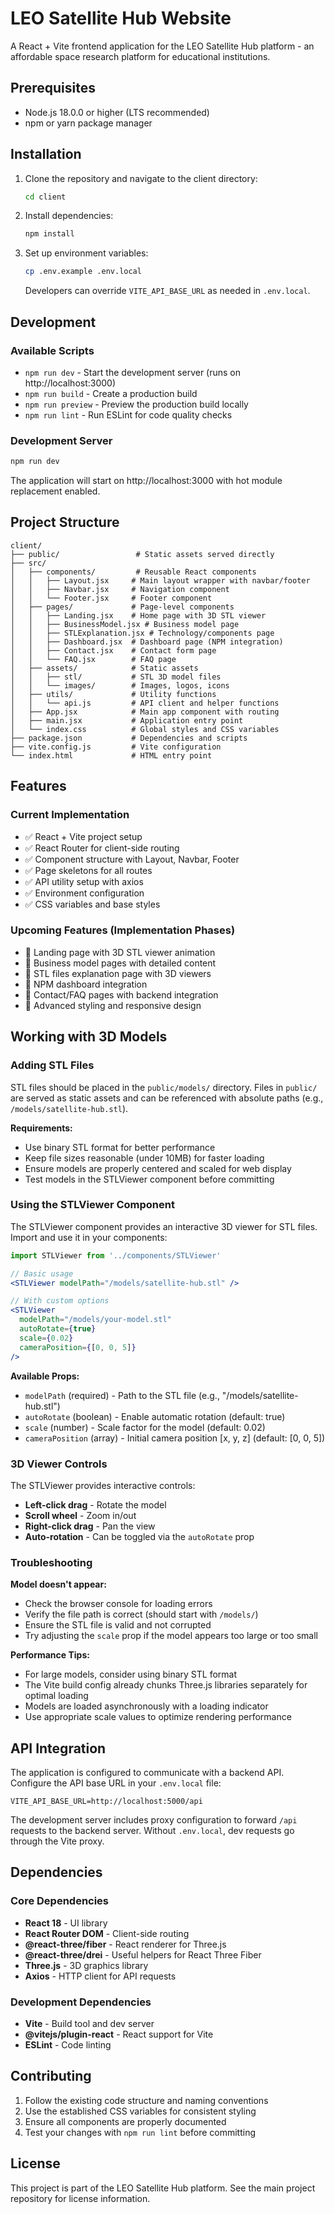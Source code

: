 # LEO Satellite Hub Website

A React + Vite frontend application for the LEO Satellite Hub platform - an affordable space research platform for educational institutions.

## Prerequisites

- Node.js 18.0.0 or higher (LTS recommended)
- npm or yarn package manager

## Installation

1. Clone the repository and navigate to the client directory:
   ```bash
   cd client
   ```

2. Install dependencies:
   ```bash
   npm install
   ```

3. Set up environment variables:
   ```bash
   cp .env.example .env.local
   ```
   Developers can override `VITE_API_BASE_URL` as needed in `.env.local`.

## Development

### Available Scripts

- `npm run dev` - Start the development server (runs on http://localhost:3000)
- `npm run build` - Create a production build
- `npm run preview` - Preview the production build locally
- `npm run lint` - Run ESLint for code quality checks

### Development Server

```bash
npm run dev
```

The application will start on http://localhost:3000 with hot module replacement enabled.

## Project Structure

```
client/
├── public/                 # Static assets served directly
├── src/
│   ├── components/         # Reusable React components
│   │   ├── Layout.jsx     # Main layout wrapper with navbar/footer
│   │   ├── Navbar.jsx     # Navigation component
│   │   └── Footer.jsx     # Footer component
│   ├── pages/             # Page-level components
│   │   ├── Landing.jsx    # Home page with 3D STL viewer
│   │   ├── BusinessModel.jsx # Business model page
│   │   ├── STLExplanation.jsx # Technology/components page
│   │   ├── Dashboard.jsx  # Dashboard page (NPM integration)
│   │   ├── Contact.jsx    # Contact form page
│   │   └── FAQ.jsx        # FAQ page
│   ├── assets/            # Static assets
│   │   ├── stl/           # STL 3D model files
│   │   └── images/        # Images, logos, icons
│   ├── utils/             # Utility functions
│   │   └── api.js         # API client and helper functions
│   ├── App.jsx            # Main app component with routing
│   ├── main.jsx           # Application entry point
│   └── index.css          # Global styles and CSS variables
├── package.json           # Dependencies and scripts
├── vite.config.js         # Vite configuration
└── index.html             # HTML entry point
```

## Features

### Current Implementation
- ✅ React + Vite project setup
- ✅ React Router for client-side routing
- ✅ Component structure with Layout, Navbar, Footer
- ✅ Page skeletons for all routes
- ✅ API utility setup with axios
- ✅ Environment configuration
- ✅ CSS variables and base styles

### Upcoming Features (Implementation Phases)
- 🔄 Landing page with 3D STL viewer animation
- 🔄 Business model pages with detailed content
- 🔄 STL files explanation page with 3D viewers
- 🔄 NPM dashboard integration
- 🔄 Contact/FAQ pages with backend integration
- 🔄 Advanced styling and responsive design

## Working with 3D Models

### Adding STL Files

STL files should be placed in the `public/models/` directory. Files in `public/` are served as static assets and can be referenced with absolute paths (e.g., `/models/satellite-hub.stl`).

**Requirements:**
- Use binary STL format for better performance
- Keep file sizes reasonable (under 10MB) for faster loading
- Ensure models are properly centered and scaled for web display
- Test models in the STLViewer component before committing

### Using the STLViewer Component

The STLViewer component provides an interactive 3D viewer for STL files. Import and use it in your components:

```jsx
import STLViewer from '../components/STLViewer'

// Basic usage
<STLViewer modelPath="/models/satellite-hub.stl" />

// With custom options
<STLViewer 
  modelPath="/models/your-model.stl" 
  autoRotate={true} 
  scale={0.02}
  cameraPosition={[0, 0, 5]}
/>
```

**Available Props:**
- `modelPath` (required) - Path to the STL file (e.g., "/models/satellite-hub.stl")
- `autoRotate` (boolean) - Enable automatic rotation (default: true)
- `scale` (number) - Scale factor for the model (default: 0.02)
- `cameraPosition` (array) - Initial camera position [x, y, z] (default: [0, 0, 5])

### 3D Viewer Controls

The STLViewer provides interactive controls:
- **Left-click drag** - Rotate the model
- **Scroll wheel** - Zoom in/out
- **Right-click drag** - Pan the view
- **Auto-rotation** - Can be toggled via the `autoRotate` prop

### Troubleshooting

**Model doesn't appear:**
- Check the browser console for loading errors
- Verify the file path is correct (should start with `/models/`)
- Ensure the STL file is valid and not corrupted
- Try adjusting the `scale` prop if the model appears too large or too small

**Performance Tips:**
- For large models, consider using binary STL format
- The Vite build config already chunks Three.js libraries separately for optimal loading
- Models are loaded asynchronously with a loading indicator
- Use appropriate scale values to optimize rendering performance

## API Integration

The application is configured to communicate with a backend API. Configure the API base URL in your `.env.local` file:

```env
VITE_API_BASE_URL=http://localhost:5000/api
```

The development server includes proxy configuration to forward `/api` requests to the backend server. Without `.env.local`, dev requests go through the Vite proxy.

## Dependencies

### Core Dependencies
- **React 18** - UI library
- **React Router DOM** - Client-side routing
- **@react-three/fiber** - React renderer for Three.js
- **@react-three/drei** - Useful helpers for React Three Fiber
- **Three.js** - 3D graphics library
- **Axios** - HTTP client for API requests

### Development Dependencies
- **Vite** - Build tool and dev server
- **@vitejs/plugin-react** - React support for Vite
- **ESLint** - Code linting

## Contributing

1. Follow the existing code structure and naming conventions
2. Use the established CSS variables for consistent styling
3. Ensure all components are properly documented
4. Test your changes with `npm run lint` before committing

## License

This project is part of the LEO Satellite Hub platform. See the main project repository for license information.
